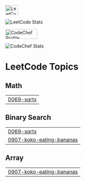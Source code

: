 <p align="left">
  <a href="https://leetcode.com/keerthisrimounika" target="_blank">
    <img align="center" src="https://raw.githubusercontent.com/rahuldkjain/github-profile-readme-generator/master/src/images/icons/Social/leet-code.svg" alt="LeetCode Profile" height="30" width="40" />
  </a>
</p>

<!-- LeetCode Stats Card -->
![LeetCode Stats](https://leetcard.jacoblin.cool/keerthisrimounika?theme=dark&font=Karma&ext=heatmap)

<p align="left">
  <a href="https://www.codechef.com/users/ksmounika" target="_blank">
    <img align="center" src="https://img.shields.io/badge/CodeChef-5B4638?style=for-the-badge&logo=codechef&logoColor=white" alt="CodeChef Profile" height="30" width="100" />
  </a>
</p>

<!-- CodeChef Stats -->
![CodeChef Stats](https://codechef-stats.vercel.app/api?username=ksmounika&theme=dark)

<!---LeetCode Topics Start-->
# LeetCode Topics
## Math
|  |
| ------- |
| [0069-sqrtx](https://github.com/KSriMounika/KSriMounika/tree/master/0069-sqrtx) |
## Binary Search
|  |
| ------- |
| [0069-sqrtx](https://github.com/KSriMounika/KSriMounika/tree/master/0069-sqrtx) |
| [0907-koko-eating-bananas](https://github.com/KSriMounika/KSriMounika/tree/master/0907-koko-eating-bananas) |
## Array
|  |
| ------- |
| [0907-koko-eating-bananas](https://github.com/KSriMounika/KSriMounika/tree/master/0907-koko-eating-bananas) |
<!---LeetCode Topics End-->